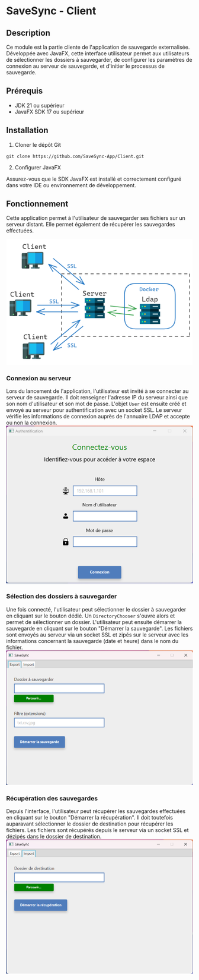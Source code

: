 # SaveSync - Client

## Description
Ce module est la partie cliente de l'application de sauvegarde externalisée. Développée avec JavaFX, cette interface utilisateur permet aux utilisateurs de sélectionner les dossiers à sauvegarder, de configurer les paramètres de connexion au serveur de sauvegarde, et d'initier le processus de sauvegarde.

## Prérequis
- JDK 21 ou supérieur
- JavaFX SDK 17 ou supérieur

## Installation
1. Cloner le dépôt Git
```
git clone https://github.com/SaveSync-App/Client.git
```

2. Configurer JavaFX

Assurez-vous que le SDK JavaFX est installé et correctement configuré dans votre IDE ou environnement de développement.

## Fonctionnement

Cette application permet à l'utilisateur de sauvegarder ses fichiers sur un serveur distant. 
Elle permet également de récupérer les sauvegardes effectuées.

![SaveSync.png](src%2Fmain%2Fresources%2Fimage%2Fdoc%2FSaveSync.png)

### Connexion au serveur

Lors du lancement de l'application, l'utilisateur est invité à se connecter au serveur de sauvegarde. Il doit renseigner l'adresse IP du serveur ainsi que son nom d'utilisateur et son mot de passe.
L'objet `User` est ensuite créé et envoyé au serveur pour authentification avec un socket SSL.
Le serveur vérifie les informations de connexion auprès de l'annuaire LDAP et accepte ou non la connexion.
![ConnectionForm.png](src%2Fmain%2Fresources%2Fimage%2Fdoc%2FConnectionForm.png)

### Sélection des dossiers à sauvegarder

Une fois connecté, l'utilisateur peut sélectionner le dossier à sauvegarder en cliquant sur le bouton dédié. 
Un `DirectoryChooser` s'ouvre alors et permet de sélectionner un dossier.
L'utilisateur peut ensuite démarrer la sauvegarde en cliquant sur le bouton "Démarrer la sauvegarde".
Les fichiers sont envoyés au serveur via un socket SSL et zipés sur le serveur avec les informations concernant la sauvegarde (date et heure) dans le nom du fichier.
![SaveForm.png](src%2Fmain%2Fresources%2Fimage%2Fdoc%2FSaveForm.png)

### Récupération des sauvegardes
Depuis l'interface, l'utilisateur peut récupérer les sauvegardes effectuées en cliquant sur le bouton "Démarrer la récupération".
Il doit toutefois auparavant sélectionner le dossier de destination pour récupérer les fichiers.
Les fichiers sont récupérés depuis le serveur via un socket SSL et dézipés dans le dossier de destination.
![RestoreForm.png](src%2Fmain%2Fresources%2Fimage%2Fdoc%2FRestoreForm.png)
